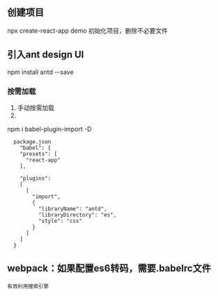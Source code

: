 <!--
 * @Description: 
 * @version: 
 * @Author: simpletoyou
 * @Date: 2022-01-08 09:39:12
 * @LastEditors: simpletoyou
 * @LastEditTime: 2022-01-08 11:30:35
-->
## 创建项目
  npx create-react-app demo
  初始化项目，删除不必要文件
## 引入ant design UI    
  npm install antd --save
  
  ### 按需加载
  1. 手动按需加载
  2. 
  npm i babel-plugin-import -D
  ```
    package.json
      "babel": {
      "presets": [
        "react-app"
      ],
  
      "plugins":
      [
        [
          "import",
          {
            "libraryName": "antd",
            "libraryDirectory": "es",
            "style": "css"
          }
        ]
      ]
    }
  ```

## webpack：如果配置es6转码，需要.babelrc文件
    有效利用搜索引擎
  
                                                                             
